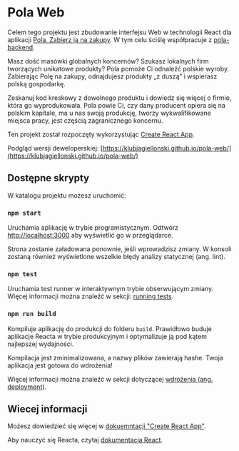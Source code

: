 # Pola Web

Celem tego projektu jest zbudowanie interfejsu Web w technologii React dla aplikacji [Pola. Zabierz ją na zakupy](https://www.pola-app.pl/). W tym celu ściślę współpracuje z [pola-backend](https://github.com/KlubJagiellonski/pola-backend).

Masz dość masówki globalnych koncernów? Szukasz lokalnych firm tworzących unikatowe produkty? Pola pomoże Ci odnaleźć polskie wyroby. Zabierając Polę na zakupy, odnajdujesz produkty „z duszą” i wspierasz polską gospodarkę.

Zeskanuj kod kreskowy z dowolnego produktu i dowiedz się więcej o firmie, która go wyprodukowała. Pola powie Ci, czy dany producent opiera się na polskim kapitale, ma u nas swoją produkcję, tworzy wykwalifikowane miejsca pracy, jest częścią zagranicznego koncernu.

Ten projekt został rozpoczęty wykorzystując [Create React App](https://github.com/facebook/create-react-app).

Podgląd wersji deweloperskiej: [https://klubjagiellonski.github.io/pola-web/](https://klubjagiellonski.github.io/pola-web/)

## Dostępne skrypty

W katalogu projektu możesz uruchomić:

### `npm start`

Uruchamia aplikację w trybie programistycznym.
Odtwórz [http://localhost:3000](http://localhost:3000) aby wyświetlić go w przeglądarce.

Strona zostanie załadowana ponownie, jeśli wprowadzisz zmiany.
W konsoli zostaną również wyświetlone wszelkie błędy analizy statycznej (ang. lint).

### `npm test`

Uruchamia test runner w interaktywnym trybie obserwującym zmiany.
Więcej informacji można znaleźć w sekcji: [running tests](https://facebook.github.io/create-react-app/docs/running-tests).

### `npm run build`

Kompiluje aplikację do produkcji do folderu `build`.
Prawidłowo buduje aplikacje Reacta w trybie produkcyjnym i optymalizuje ją pod kątem najlepszej wydajności.

Kompilacja jest zminimalizowana, a nazwy plików zawierają hashe.
Twoja aplikacja jest gotowa do wdrożenia!

Więcej informacji można znaleźć w sekcji dotyczącej [wdrożenia (ang. deployment)](https://facebook.github.io/create-react-app/docs/deployment).

## Wiecej informacji

Możesz dowiedzieć się więcej w [dokuemntacji "Create React App"](https://facebook.github.io/create-react-app/docs/getting-started).

Aby nauczyć się Reacta, czytaj [dokumentacja React](https://reactjs.org/).
